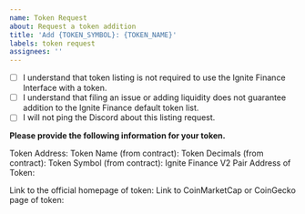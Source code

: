 ```yaml
---
name: Token Request
about: Request a token addition
title: 'Add {TOKEN_SYMBOL}: {TOKEN_NAME}'
labels: token request
assignees: ''
---
```


- [ ] I understand that token listing is not required to use the Ignite Finance Interface with a token.
- [ ] I understand that filing an issue or adding liquidity does not guarantee addition to the Ignite Finance default token list.
- [ ] I will not ping the Discord about this listing request.

**Please provide the following information for your token.**

Token Address: 
Token Name (from contract): 
Token Decimals (from contract): 
Token Symbol (from contract): 
Ignite Finance V2 Pair Address of Token: 

Link to the official homepage of token:
Link to CoinMarketCap or CoinGecko page of token: 

